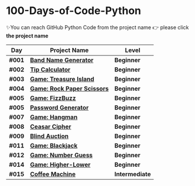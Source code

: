 # 100-Days-of-Code-Python

✨You can reach GitHub Python Code from the project name 👉 please click **the project name**



| Day | Project Name  | Level |
|---| ----- | ---------- |
|**#001**| **[Band Name Generator](https://github.com/fly-pixie/100-Days-of-Code-Python/blob/main/Day%20%2301%20/band_name_generator.py)** | **Beginner** |
|**#002**| **[Tip Calculator](https://github.com/fly-pixie/100-Days-of-Code-Python/blob/main/Day%20%2302%20/tip_calculator.py)** | **Beginner** |
|**#003**| **[Game: Treasure Island](https://github.com/fly-pixie/100-Days-of-Code-Python/blob/main/Day%20%2303/game_treasure_island.py)** | **Beginner** |
|**#004**| **[Game: Rock Paper Scissors](https://github.com/fly-pixie/100-Days-of-Code-Python/blob/main/Day%20%2304%20/rock_paper_scissors.py)** | **Beginner** |
|**#005**| **[Game: FizzBuzz](https://github.com/fly-pixie/100-Days-of-Code-Python/blob/main/Day%20%2305%20/fizz_buzz.py)** | **Beginner** |
|**#005**| **[Password Generator](hhttps://github.com/fly-pixie/100-Days-of-Code-Python/blob/main/Day%20%2305%20/password_generator.py)** | **Beginner** |
|**#007**| **[Game: Hangman](https://github.com/fly-pixie/100-Days-of-Code-Python/blob/main/Day%20%2307/hangman.py)** | **Beginner** |
|**#008**| **[Ceasar Cipher](https://github.com/fly-pixie/100-Days-of-Code-Python/blob/main/Day%20%2308/ceaser_cipher.py)** | **Beginner** |
|**#009**| **[Blind Auction](https://github.com/fly-pixie/100-Days-of-Code-Python/blob/main/Day%20%2309/blind_auction.py)** | **Beginner** |
|**#011**| **[Game: Blackjack](https://github.com/fly-pixie/100-Days-of-Code-Python/blob/main/Day%20%2311/Blackjack.py)** | **Beginner** |
|**#012**| **[Game: Number Guess](hhttps://github.com/fly-pixie/100-Days-of-Code-Python/blob/main/Day%20%2312/number_guess.py)** | **Beginner** |
|**#014**| **[Game: Higher-Lower ](https://github.com/fly-pixie/100-Days-of-Code-Python/blob/main/Day%20%2314/higher_lower.py)** | **Beginner** |
|**#015**| **[Coffee Machine ]()** | **Intermediate** |